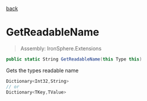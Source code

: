 ﻿

[back](/IronSphere.Extensions/TypeExtension)

# GetReadableName

> Assembly: IronSphere.Extensions

```csharp
public static String GetReadableName(this Type this)
```

Gets the types readable name

```csharp
Dictionary<Int32,String>
// or
Dictionary<TKey,TValue>
``` 